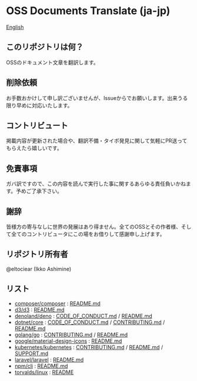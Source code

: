# OSS Documents Translate (ja-jp)
[English](../README.md)

## このリポジトリは何？
OSSのドキュメント文章を翻訳します。

## 削除依頼
お手数おかけして申し訳ございませんが、Issueからでお願いします。出来うる限り早めに対応いたします。

## コントリビュート
掲載内容が更新された場合や、翻訳不備・タイポ発見に関して気軽にPR送ってもらえたら嬉しいです。

## 免責事項
ガバ訳ですので、この内容を読んで実行した事に関するあらゆる責任負いかねます。予めご了承下さい。

## 謝辞
皆様方の寄与なしに世界の発展はあり得ません。全てのOSSとその作者様、そして全てのコントリビュータにこの場をお借りして感謝申し上げます。

## リポジトリ所有者
@eltociear (Ikko Ashimine)

## リスト
- [composer/composer](https://github.com/composer/composer) : [README.md](../contents/composer/composer/README.md)
- [d3/d3](https://github.com/d3/d3) : [README.md](../contents/d3/d3/README.md)
- [denoland/deno](https://github.com/denoland/deno) : [CODE_OF_CONDUCT.md](../contents/denoland/deno/CODE_OF_CONDUCT.md) / [README.md](../contents/denoland/deno/README.md)
- [dotnet/core](https://github.com/dotnet/core) : [CODE_OF_CONDUCT.md](../contents/dotnet/core/CODE_OF_CONDUCT.md) / [CONTRIBUTING.md](../contents/dotnet/core/CONTRIBUTING.md) / [README.md](../contents/dotnet/core/README.md)
- [golang/go](https://github.com/golang/go) : [CONTRIBUTING.md](../contents/golang/go/CONTRIBUTING.md) / [README.md](../contents/golang/go/README.md)
- [google/material-design-icons](https://github.com/google/material-design-icons) : [README.md](../contents/google/material-design-icons/README.md)
- [kubernetes/kubernetes](https://github.com/kubernetes/kubernetes) : [CONTRIBUTING.md](../contents/kubernetes/kubernetes/CONTRIBUTING.md) / [README.md](../contents/kubernetes/kubernetes/README.md) / [SUPPORT.md](../contents/kubernetes/kubernetes/SUPPORT.md)
- [laravel/laravel](https://github.com/laravel/laravel) : [README.md](../contents/laravel/laravel/README.md)
- [npm/cli](https://github.com/npm/cli) : [README.md](../contents/npm/cli/README.md)
- [torvalds/linux](https://github.com/torvalds/linux) : [README](../contents/torvalds/linux/README)

